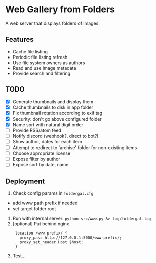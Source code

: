Web Gallery from Folders
===

A web server that displays folders of images.

Features
---

* Cache file listing
* Periodic file listing refresh
* Use file system owners as authors
* Read and use image metadata
* Provide search and filtering

TODO
---

+ [x] Generate thumbnails and display them
+ [x] Cache thumbnails to disk in app folder
+ [x] Fix thumbnail rotation according to exif tag
+ [x] Security: don't go above configured folder
+ [x] Name sort with natural digit order
+ [ ] Provide RSS/atom feed
+ [ ] Notify discord (webhook?, direct to bot?)
+ [ ] Show author, dates for each item
+ [ ] Attempt to redirect to 'archive' folder for non-existing items
+ [ ] Choose appropriate license
+ [ ] Expose filter by author
+ [ ] Expose sort by date, name

Deployment
---

1. Check config params in `foldergal.cfg`
  * add www path prefix if needed
  * set target folder root
1. Run with internal server:
   `python src/www.py &> log/foldergal.log`
1. [optional] Put behind nginx
   ```
    location /www-prefix/ {
      proxy_pass http://127.0.0.1:5000/www-prefix/;
      proxy_set_header Host $host;
    }
   ```
1. Test...
